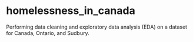 # homelessness_in_canada
Performing data cleaning and exploratory data analysis (EDA) on a dataset for Canada, Ontario, and Sudbury.
